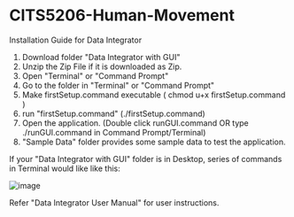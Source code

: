# CITS5206-Human-Movement

Installation Guide for Data Integrator

1) Download folder "Data Integrator with GUI"
2) Unzip the Zip File if it is downloaded as Zip.
3) Open "Terminal" or "Command Prompt"
4) Go to the folder in "Terminal" or "Command Prompt"
5) Make firstSetup.command executable ( chmod u+x firstSetup.command )
6) run "firstSetup.command" (./firstSetup.command)
7) Open the application. (Double click runGUI.command OR type ./runGUI.command in Command Prompt/Terminal)
8) "Sample Data" folder provides some sample data to test the application.

If your "Data Integrator with GUI" folder is in Desktop, series of commands in Terminal would like like this:

![image](https://user-images.githubusercontent.com/56809330/133559238-6c7df3b5-892d-403f-8adf-d90c2b58d3e1.png)

Refer "Data Integrator User Manual" for user instructions.
